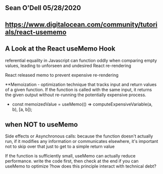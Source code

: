 ## Sean O'Dell 05/28/2020
## https://www.digitalocean.com/community/tutorials/react-usememo
## A Look at the React useMemo Hook

referential equality in Javascript can function oddly when comparing empty values, leading to unforseen and undesired React re-rendering

React released memo to prevent expensive re-rendering

**Memoization - optimization technique that tracks input and return values of a given function. If the function is called with the same input, it returns the given output without re-running the potentially expensive process.
-   const memoizedValue = useMemo(() => computeExpensiveVariable(a, b), [a, b]);

## when NOT to useMemo
Side effects or Asynchronous calls: because the function doesn't actually run, if it modifies any information or communicates elsewhere, it's important not to skip over that just to get to a simple return value

If the function is sufficiently small, useMemo can actually reduce performance. write the code first, then check at the end if you can useMemo to optimize
?how does this principle interact with technical debt?
